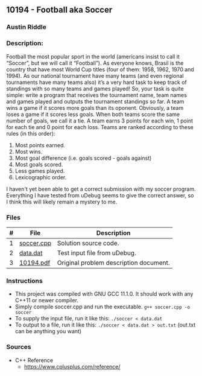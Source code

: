 ## 10194 - Football aka Soccer
### Austin Riddle
### Description:

Football the most popular sport in the world (americans insist to call it “Soccer”, but we will call it “Football”). As everyone knows, Brasil is the country that have most World Cup titles (four of them: 1958, 1962, 1970 and 1994). As our national tournament have many teams (and even regional tournaments have many teams also) it’s a very hard task to keep track of standings with so many teams and games played! So, your task is quite simple: write a program that receives the tournament name, team names and games played and outputs the tournament standings so far. A team wins a game if it scores more goals than its oponent. Obviously, a team loses a game if it scores less goals. When both teams score the same number of goals, we call it a tie. A team earns 3 points for each win, 1 point for each tie and 0 point for each loss. Teams are ranked according to these rules (in this order):
1. Most points earned.
2. Most wins.
3. Most goal difference (i.e. goals scored - goals against)
4. Most goals scored.
5. Less games played.
6. Lexicographic order.

I haven't yet been able to get a correct submission with my soccer program. Everything I have tested from uDebug seems to give the correct answer, so I think this will likely remain a mystery to me.

### Files


|   #   | File                                | Description                              |
| :---: | ----------------------------------- | ---------------------------------------- |
|   1   |[soccer.cpp](./soccer.cpp) | Solution source code.                    |
|   2   |[data.dat](./data.dat)               | Test input file from uDebug.             |
|   3   |[10194.pdf](./10194.pdf)       | Original problem description document.   |

### Instructions

- This project was compiled with GNU GCC 11.1.0.  It should work with any C++11 or newer compiler.
- Simply compile soccer.cpp and run the executable. ```g++ soccer.cpp -o soccer```
- To supply the input file, run it like this: ```./soccer < data.dat```
- To output to a file, run it like this: ```./soccer < data.dat > out.txt``` (out.txt can be anything you want)

### Sources
- C++ Reference
    - https://www.cplusplus.com/reference/

